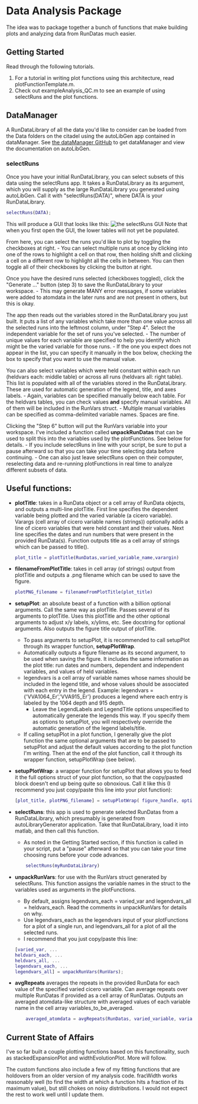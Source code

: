 # Data Analysis Package

The idea was to package together a bunch of functions that make building plots and analyzing data from RunDatas much easier.

## Getting Started
Read through the following tutorials.
1. For a tutorial in writing plot functions using this architecture, read plotFunctionTemplate.m.
2. Check out exampleAnalysis_QC.m to see an example of using selectRuns and the plot functions.

## DataManager
A RunDataLibrary of all the data you'd like to consider can be loaded from the Data folders on the citadel using the autoLibGen app contained in dataManager. See [the dataManager GitHub](https://github.com/weldlabucsb/dataManager) to get dataManager and view the documentation on autoLibGen.

### selectRuns
Once you have your initial RunDataLibrary, you can select subsets of this data using the selectRuns app. It takes a RunDataLibrary as its argument, which you will supply as the large RunDataLibrary you generated using autoLibGen. Call it with "selectRuns(DATA)", where DATA is your RunDataLibrary.
```matlab
selectRuns(DATA);
```
This will produce a GUI that looks like this:
![the selectRuns GUI](https://imgur.com/r4z8QNS)
Note that when you first open the GUI, the lower tables will not yet be populated.

From here, you can select the runs you'd like to plot by toggling the checkboxes at right. 
    - You can select multiple runs at once by clicking into one of the rows to highlight a cell on that row, then holding shift and clicking a cell on a different row to highlight all the cells in between. You can then toggle all of their checkboxes by clicking the button at right.

Once you have the desired runs selected (checkboxes toggled), click the "Generate ..." button (step 3) to save the RunDataLibrary to your workspace. 
    - This may generate MANY error messages, if some variables were added to atomdata in the later runs and are not present in others, but this is okay.

The app then reads out the variables stored in the RunDataLibrary you just built. It puts a list of any variables which take more than one value across all the selected runs into the leftmost column, under "Step 4". Select the independent variable for the set of runs you've selected. 
    - The number of unique values for each variable are specified to help you identify which might be the varied variable for those runs.
    - If the one you expect does not appear in the list, you can specify it manually in the box below, checking the box to specify that you want to use the manual value.

You can also select variables which were held constant within each run (heldvars each: middle table) or across all runs (heldvars all: right table). This list is populated with all of the variables stored in the RunDataLibrary. These are used for automatic generation of the legend, title, and axes labels.
    - Again, variables can be specified manually below each table. For the heldvars tables, you can check values __and__ specify manual variables. All of them will be included in the RunVars struct.
    - Multiple manual variables can be specified as comma-delimited variable names. Spaces are fine.

Clicking the "Step 6" button will put the RunVars variable into your workspace. I've included a function called __unpackRunDatas__ that can be used to split this into the variables used by the plotFunctions. See below for details.
    - If you include selectRuns in line with your script, be sure to put a pause afterward so that you can take your time selecting data before continuing.
    - One can also just leave selectRuns open on their computer, reselecting data and re-running plotFunctions in real time to analyze different subsets of data.

## Useful functions:

- __plotTitle__: takes in a RunData object or a cell array of RunData objects, and outputs a multi-line plotTitle. First line specifies the dependent variable being plotted and the varied variable (a cicero variable). Varargs (cell array of cicero variable names (strings)) optionally adds a line of cicero variables that were held constant and their values. Next line specifies the dates and run numbers that were present in the provided RunData(s). Function outputs title as a cell array of strings which can be passed to title().
    ```matlab
    plot_title = plotTitle(RunDatas,varied_variable_name,varargin)
    ```

- __filenameFromPlotTitle__: takes in cell array (of strings) output from plotTitle and outputs a .png filename which can be used to save the figure.
    ```matlab
    plotPNG_filename = filenameFromPlotTitle(plot_title)
    ```

- __setupPlot__: an absolute beast of a function with a billion optional arguments. Call the same way as plotTitle. Passes several of its arguments to plotTitle. Uses this plotTitle and the other optional arguments to adjust x/y labels, x/ylims, etc. See docstring for optional arguments. Also outputs the figure title output of plotTitle.
    - To pass arguments to setupPlot, it is recommended to call setupPlot through its wrapper function, __setupPlotWrap__.
    - Automatically outputs a figure filename as its second argument, to be used when saving the figure. It includes the same information as the plot title: run dates and numbers, dependent and independent variables, and values of held variables.
    - legendvars is a cell array of variable names whose names should be included in the legend title, and whose values should be associated with each entry in the legend. Example: legendvars = {'VVA1064_Er','VVA915_Er'} produces a legend where each entry is labeled by the 1064 depth and 915 depth.
        - Leave the LegendLabels and LegendTitle options unspecified to automatically generate the legends this way. If you specify them as options to setupPlot, you will respectively override the automatic generation of the legend labels/title.
    - If calling setupPlot in a plot function, I generally give the plot function the same optional arguments that are to be passed to setupPlot and adjust the default values according to the plot function I'm writing. Then at the end of the plot function, call it through its wrapper function, setupPlotWrap (see below).

- __setupPlotWrap__: a wrapper function for setupPlot that allows you to feed it the full options struct of your plot function, so that the copy/pasted block doesn't end up being quite so obnoxious. Call it like this (I recommend you just copy/paste this line into your plot function):
    ```matlab
    [plot_title, plotPNG_filename] = setupPlotWrap( figure_handle, options, RunDatas, dependent_var, varied_variable_name, legendvars, varargin);
    ```

- __selectRuns__: this app is used to generate selected RunDatas from a RunDataLibrary, which presumably is generated from autoLibraryGenerator application. Take that RunDataLibrary, load it into matlab, and then call this function. 
    - As noted in the Getting Started section, if this function is called in your script, put a "pause" afterward so that you can take your time choosing runs before your code advances.
    ```matlab
        selectRuns(myRunDataLibrary)
    ```

- __unpackRunVars__: for use with the RunVars struct generated by selectRuns. This function assigns the variable names in the struct to the variables used as arguments in the plotFunctions.
    - By default, assigns legendvars_each = varied_var and legendvars_all = heldvars_each. Read the comments in unpackRunVars for details on why. 
    - Use legendvars_each as the legendvars input of your plotFunctions for a plot of a single run, and legendvars_all for a plot of all the selected runs.
    - I recommend that you just copy/paste this line:
    ```matlab
    [varied_var, ...
    heldvars_each, ...
    heldvars_all, ...
    legendvars_each, ...
    legendvars_all] = unpackRunVars(RunVars);
    ```

- __avgRepeats__ averages the repeats in the provided RunData for each value of the specified varied cicero variable. Can average repeats over multiple RunDatas if provided as a cell array of RunDatas. Outputs an averaged atomdata-like structure with averaged values of each variable name in the cell array variables_to_be_averaged.
    ```matlab
        averaged_atomdata = avgRepeats(RunDatas, varied_variable, variables_to_be_averaged);
    ```

## Current State of Affairs
I've so far built a couple plotting functions based on this functionality, such as stackedExpansionPlot and widthEvolutionPlot. More will follow.

The custom functions also include a few of my fitting functions that are holdovers from an older version of my analysis code. fracWidth works reasonably well (to find the width at which a function hits a fraction of its maximum value), but still chokes on noisy distributions. I would not expect the rest to work well until I update them.
